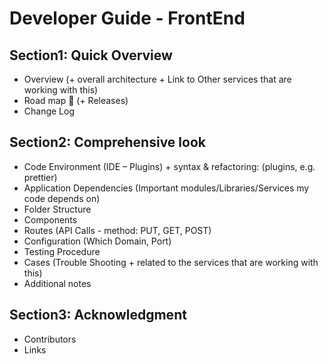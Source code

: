 # Developer Guide - FrontEnd

## Section1: Quick Overview
- Overview (+ overall architecture + Link to Other services that are working with this)
- Road map 🚧 (+ Releases)
- Change Log

## Section2: Comprehensive look
- Code Environment (IDE – Plugins) + syntax & refactoring: (plugins, e.g. prettier)
- Application Dependencies (Important modules/Libraries/Services my code depends on)
- Folder Structure
- Components
- Routes (API Calls - method: PUT, GET, POST)
- Configuration (Which Domain, Port)
- Testing Procedure
- Cases (Trouble Shooting + related to the services that are working with this)
- Additional notes
    
## Section3: Acknowledgment
- Contributors
- Links